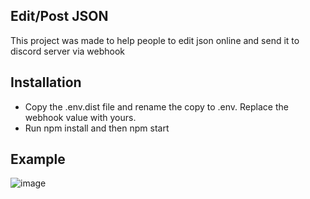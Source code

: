 ## Edit/Post JSON ##

This project was made to help people to edit json online and send it to discord server via webhook


## Installation ##

- Copy the .env.dist file and rename the copy to .env. Replace the webhook value with yours.
- Run npm install and then npm start

## Example ##

![image](https://user-images.githubusercontent.com/15215413/124418812-4b805a80-dd2a-11eb-8ca3-24f8de364912.png)

